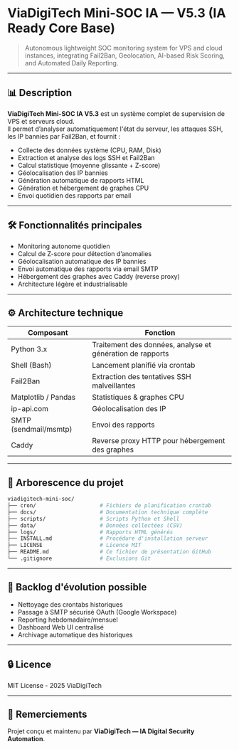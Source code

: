 
# ViaDigiTech Mini-SOC IA — V5.3 (IA Ready Core Base)

> Autonomous lightweight SOC monitoring system for VPS and cloud instances, integrating Fail2Ban, Geolocation, AI-based Risk Scoring, and Automated Daily Reporting.

---

## 📊 Description

**ViaDigiTech Mini-SOC IA V5.3** est un système complet de supervision de VPS et serveurs cloud.  
Il permet d’analyser automatiquement l'état du serveur, les attaques SSH, les IP bannies par Fail2Ban, et fournit :

- Collecte des données système (CPU, RAM, Disk)
- Extraction et analyse des logs SSH et Fail2Ban
- Calcul statistique (moyenne glissante + Z-score)
- Géolocalisation des IP bannies
- Génération automatique de rapports HTML
- Génération et hébergement de graphes CPU
- Envoi quotidien des rapports par email

---

## 🛠️ Fonctionnalités principales

- Monitoring autonome quotidien
- Calcul de Z-score pour détection d’anomalies
- Géolocalisation automatique des IP bannies
- Envoi automatique des rapports via email SMTP
- Hébergement des graphes avec Caddy (reverse proxy)
- Architecture légère et industrialisable

---

## ⚙️ Architecture technique

| Composant | Fonction |
| --------- | -------- |
| Python 3.x | Traitement des données, analyse et génération de rapports |
| Shell (Bash) | Lancement planifié via crontab |
| Fail2Ban | Extraction des tentatives SSH malveillantes |
| Matplotlib / Pandas | Statistiques & graphes CPU |
| ip-api.com | Géolocalisation des IP |
| SMTP (sendmail/msmtp) | Envoi des rapports |
| Caddy | Reverse proxy HTTP pour hébergement des graphes |

---

## 📂 Arborescence du projet

```bash
viadigitech-mini-soc/
├── cron/                    # Fichiers de planification crontab
├── docs/                    # Documentation technique complète
├── scripts/                 # Scripts Python et Shell
├── data/                    # Données collectées (CSV)
├── logs/                    # Rapports HTML générés
├── INSTALL.md               # Procédure d'installation serveur
├── LICENSE                  # Licence MIT
├── README.md                # Ce fichier de présentation GitHub
└── .gitignore               # Exclusions Git
```

---

## 🔮 Backlog d'évolution possible

- Nettoyage des crontabs historiques
- Passage à SMTP sécurisé OAuth (Google Workspace)
- Reporting hebdomadaire/mensuel
- Dashboard Web UI centralisé
- Archivage automatique des historiques

---

## 🔒 Licence

MIT License - 2025 ViaDigiTech

---

## 🙏 Remerciements

Projet conçu et maintenu par **ViaDigiTech — IA Digital Security Automation**.
